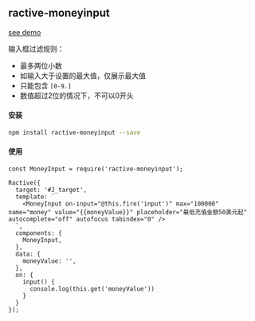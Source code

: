 ## ractive-moneyinput

[see demo](https://yongbo000.github.io/ractive-moneyInput/demo/index.html)

输入框过滤规则：

- 最多两位小数
- 如输入大于设置的最大值，仅展示最大值
- 只能包含 `[0-9.]`
- 数值超过2位的情况下，不可以0开头

#### 安装

```bash
npm install ractive-moneyinput --save
```

#### 使用

```
const MoneyInput = require('ractive-moneyinput');

Ractive({
  target: '#J_target',
  template: `
    <MoneyInput on-input="@this.fire('input')" max="100000" name="money" value="{{moneyValue}}" placeholder="最低充值金额50美元起" autocomplete="off" autofocus tabindex="0" />
  `,
  components: {
    MoneyInput,
  },
  data: {
    moneyValue: '',
  },
  on: {
    input() {
      console.log(this.get('moneyValue'))
    }
  }
});
```